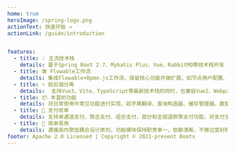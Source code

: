 ```yaml
---
home: true
heroImage: /spring-logo.png
actionText: 快速开始 →
actionLink: /guide/introduction


features:
  - title: 💡 主流技术栈
    details: 基于Spring Boot 2.7、Mybatis Plus、Vue、RabbitMQ等技术栈开发
  - title: 🛠️ Flowable工作流
    details: 集成Flowable+Bpmn.js工作流，保留核心功能并做扩展，如节点用户配置、驳回处理、任意节点退回、会签比例通过等
  - title: ⚡️ 前后端分离
    details:  支持Vue3、Vite、TypeScript等最新技术栈的同时，也兼容Vue2、Webpack历史主流技术
  - title: 📦 丰富的功能
    details: 对日常使用中常见功能进行实现，如字典翻译、查询构造器、缓存管理器、数据脱敏和转换日志监控等功能
  - title: 🔩 支付收单
    details: 支持单通道支付、聚合支付、组合支付、部分和全部退款等支付功能，对支付宝、微信、云闪付、现金、钱包、储值卡等多种支付方式进行实现
  - title: 🔑 简单易用
    details: 遵循高内聚低耦合设计原则，功能模块保持职责单一，依赖清晰，不做过度封和设计
footer: Apache 2.0 Licensed | Copyright © 2021-present Bootx
---
```


